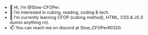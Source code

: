 - 👋 Hi, I’m @Slow-CFOPer.
- 👀 I’m interested in cubing, reading, coding & tech.
- 🌱 I’m currently learning CFOP (cubing  method), HTML, CSS & JS (I dunno anything rn).
- 📫 You can reach me on discord at Slow_CFOPer#0320.

<!---
Slow-CFOPer/Slow-CFOPer is a ✨ special ✨ repository because its `README.md` (this file) appears on your GitHub profile.
You can click the Preview link to take a look at your changes.
--->
